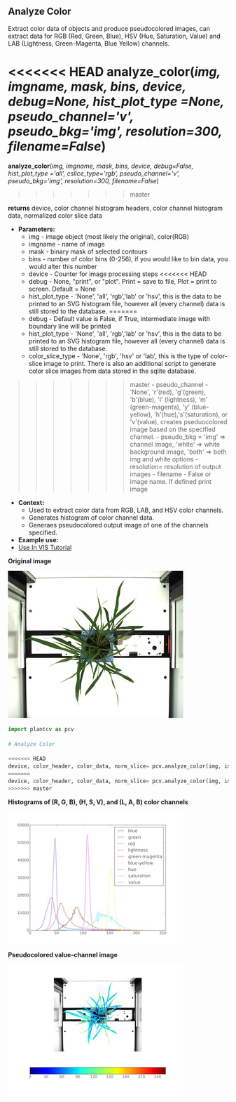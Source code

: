 ## Analyze Color

Extract color data of objects and produce pseudocolored images, can extract data for RGB (Red, Green, Blue), HSV (Hue, Saturation, Value) and LAB (Lightness, Green-Magenta, Blue Yellow) channels.

<<<<<<< HEAD
**analyze_color**(*img, imgname, mask, bins, device, debug=None, hist_plot_type =None, pseudo_channel='v', pseudo_bkg='img', resolution=300, filename=False*)
=======
**analyze_color**(*img, imgname, mask, bins, device, debug=False, hist_plot_type ='all', cslice_type='rgb', pseudo_channel='v', pseudo_bkg='img', resolution=300, filename=False*)
>>>>>>> master

**returns** device, color channel histogram headers, color channel histogram data, normalized color slice data

- **Parameters:**
    - img - image object (most likely the original), color(RGB)
    - imgname - name of image
    - mask - binary mask of selected contours
    - bins - number of color bins (0-256), if you would like to bin data, you would alter this number
    - device - Counter for image processing steps
<<<<<<< HEAD
    - debug - None, "print", or "plot". Print = save to file, Plot = print to screen. Default = None
    - hist_plot_type - 'None', 'all', 'rgb','lab' or 'hsv', this is the data to be printed to an SVG histogram file, however all (every channel) data is still stored to the database.
=======
    - debug - Default value is False, if True, intermediate image with boundary line will be printed
    - hist_plot_type - 'None', 'all', 'rgb','lab' or 'hsv', this is the data to be printed to an SVG histogram file, however all (every channel) data is still stored to the database.
    - color_slice_type - 'None', 'rgb', 'hsv' or 'lab', this is the type of color-slice image to print. There is also an additional script to generate color slice images from data stored in the sqlite database.
>>>>>>> master
    - pseudo_channel - 'None', 'r'(red), 'g'(green), 'b'(blue), 'l' (lightness), 'm' (green-magenta), 'y' (blue-yellow), 'h'(hue),'s'(saturation), or 'v'(value), creates pseduocolored image based on the specified channel.
    - pseudo_bkg = 'img' => channel image, 'white' => white background image, 'both' => both img and white options
    - resolution= resolution of output images
    - filename - False or image name. If defined print image
- **Context:**
    - Used to extract color data from RGB, LAB, and HSV color channels.
    - Generates histogram of color channel data.
    - Generaes pseudocolored output image of one of the channels specified.
- **Example use:**  
 - [Use In VIS Tutorial](vis_tutorial.md)

**Original image**

![Screenshot](img/documentation_images/analyze_color/original_image.jpg)

```python
import plantcv as pcv

# Analyze Color
    
<<<<<<< HEAD
device, color_header, color_data, norm_slice= pcv.analyze_color(img, imagename, mask, 256, device, debug="print", None, 'v', 'img', 300, /home/user/analyze_color.png)
=======
device, color_header, color_data, norm_slice= pcv.analyze_color(img, imagename, mask, 256, device, debug=True, 'all', 'rgb', 'v', 'img', 300, /home/user/analyze_color.png)
>>>>>>> master
```

**Histograms of (R, G, B), (H, S, V), and (L, A, B) color channels**

![Screenshot](img/documentation_images/analyze_color/color_histogram.jpg)

**Pseudocolored value-channel image**

![Screenshot](img/documentation_images/analyze_color/pseudocolored_value_image.jpg)
